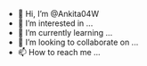 - 👋 Hi, I’m @Ankita04W
- 👀 I’m interested in ...
- 🌱 I’m currently learning ...
- 💞️ I’m looking to collaborate on ...
- 📫 How to reach me ...

<!---
Ankita04W/Ankita04W is a ✨ special ✨ repository because its `README.md` (this file) appears on your GitHub profile.
You can click the Preview link to take a look at your changes.
--->
